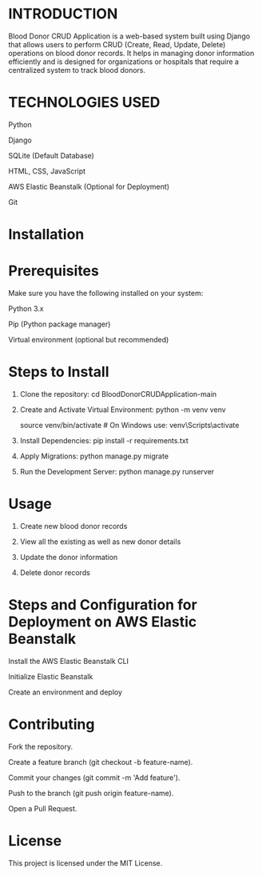 # INTRODUCTION

Blood Donor CRUD Application is a web-based system built using Django that allows users to perform CRUD (Create, Read, Update, Delete) operations on blood donor records. 
It helps in managing donor information efficiently and is designed for organizations or hospitals that require a centralized system to track blood donors.

# TECHNOLOGIES USED

Python

Django

SQLite (Default Database)

HTML, CSS, JavaScript

AWS Elastic Beanstalk (Optional for Deployment)

Git

# Installation

# Prerequisites

Make sure you have the following installed on your system:

Python 3.x

Pip (Python package manager)

Virtual environment (optional but recommended)

# Steps to Install

1. Clone the repository: cd BloodDonorCRUDApplication-main

2. Create and Activate Virtual Environment:  python -m venv venv

   source venv/bin/activate  # On Windows use: venv\Scripts\activate

3. Install Dependencies: pip install -r requirements.txt

4. Apply Migrations: python manage.py migrate

5. Run the Development Server: python manage.py runserver 

# Usage

1. Create new blood donor records

2. View all the existing as well as new donor details

3. Update the donor information

4. Delete donor records

# Steps and Configuration for Deployment on AWS Elastic Beanstalk

Install the AWS Elastic Beanstalk CLI

Initialize Elastic Beanstalk

Create an environment and deploy

# Contributing

Fork the repository.

Create a feature branch (git checkout -b feature-name).

Commit your changes (git commit -m 'Add feature').

Push to the branch (git push origin feature-name).

Open a Pull Request.

# License

This project is licensed under the MIT License.
